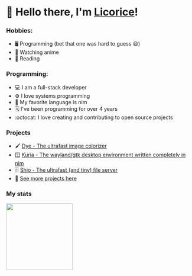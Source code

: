 # 👋 Hello there, I'm [Licorice](https://github.com/Infinitybeond1)!

### Hobbies:
- 🖥️ Programming (bet that one was hard to guess 😆)
- 🥷 Watching anime
- 📖 Reading

### Programming:
- 💻 I am a full-stack developer
- ⚙️ I love systems programming
- 👑 My favorite language is nim
- 🗓️ I've been programming for over 4 years
- :octocat: I love creating and contributing to open source projects

### Projects
- 🖌️ [Dye - The ultrafast image colorizer](https://github.com/arashi-software/dye)
- 🪟 [Kuria - The wayland/gtk desktop environment written completely in nim](https://github.com/kuria-desktop)
- 🗄️ [Shio - The ultrafast (and tiny) file server](https://github.com/arashi-software/shio)
- 👀 [See more projects here](https://github.com/arashi-software/shio)

### My stats
<img height="180em" src="https://github-readme-stats.vercel.app/api?username=Infinitybeond1&show_icons=true&hide_border=true&include_all_commits=true&theme=transparent" />
